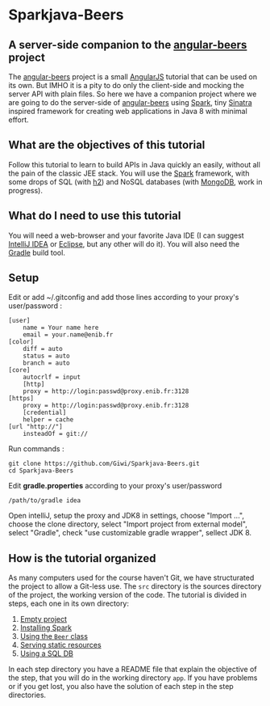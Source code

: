 # Sparkjava-Beers 

## A server-side companion to the [angular-beers](https://github.com/LostInBrittany/angular-beers) project

The [angular-beers](https://github.com/LostInBrittany/angular-beers) project is a small [AngularJS](http://angularjs.org) tutorial that can be used on its own. But IMHO it is a pity to do only the client-side and mocking the server API with plain files. So here we have a companion project where we are going to do the server-side of [angular-beers](https://github.com/LostInBrittany/angular-beers) using [Spark](http://sparkjava.com/), tiny [Sinatra](http://www.sinatrarb.com/) inspired framework for creating web applications in Java 8 with minimal effort.

## What are the objectives of this tutorial

Follow this tutorial to learn to build APIs in Java quickly an easily, without all the pain of the classic JEE stack. You will use the [Spark](http://sparkjava.com/) framework, with some drops of SQL (with [h2](http://www.h2database.com/)) and NoSQL databases (with [MongoDB](http://mongodb.com), work in progress).

## What do I need to use this tutorial

You will need a web-browser and your favorite Java IDE (I can suggest [IntelliJ IDEA](https://www.jetbrains.com/idea/)  or [Eclipse](http://eclipse.org), but any other will do it). You will also need the [Gradle](http://gradle.org) build tool.

## Setup 

Edit or add ~/.gitconfig and add those lines according to your proxy's user/password : 

    [user]
    	name = Your name here
    	email = your.name@enib.fr
    [color]
    	diff = auto
    	status = auto
    	branch = auto
    [core]
    	autocrlf = input
        [http]
    	proxy = http://login:passwd@proxy.enib.fr:3128
    [https]
    	proxy = http://login:passwd@proxy.enib.fr:3128
        [credential]
    	helper = cache
    [url "http://"]
        insteadOf = git://

Run commands : 

    git clone https://github.com/Giwi/Sparkjava-Beers.git
    cd Sparkjava-Beers

Edit **gradle.properties** according to your proxy's user/password

    /path/to/gradle idea
    
Open intelliJ, setup the proxy and JDK8 in settings, choose "Import ...", choose the clone directory, select "Import project from external model", select "Gradle", check "use customizable gradle wrapper", sellect JDK 8.

## How is the tutorial organized ##

As many computers used for the course haven't Git, we have structurated the project to allow a Git-less use. The `src` directory is the sources directory of the project, the working version of the code. The tutorial is divided in steps, each one in its own directory:

1. [Empty project](./step-01/)
1. [Installing Spark](./step-02/)
1. [Using the `Beer` class](./step-03/)
1. [Serving static resources](./step-04/)
1. [Using a SQL DB](./step-05/)

In each step directory you have a README file that explain the objective of the step, that you will do in the working directory `app`. If you have problems or if you get lost, you also have the solution of each step in the step directories. 